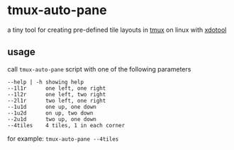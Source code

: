 tmux-auto-pane
==============
a tiny tool for creating pre-defined tile layouts in [tmux](https://tmux.github.io/) on linux with [xdotool](http://www.semicomplete.com/projects/xdotool)

usage
-----

call `tmux-auto-pane` script with one of the following parameters

```shell
--help | -h showing help
--1l1r      one left, one right
--1l2r      one left, two right
--2l1r      two left, one right
--1u1d      one up, one down
--1u2d      on up, two down
--2u1d      two up, one down
--4tiles    4 tiles, 1 in each corner
```

for example: `tmux-auto-pane --4tiles`

